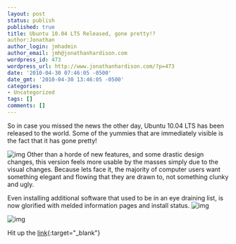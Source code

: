 ```yaml
---
layout: post
status: publish
published: true
title: Ubuntu 10.04 LTS Released, gone pretty!?
author:Jonathan
author_login: jmhadmin
author_email: jmh@jonathanhardison.com
wordpress_id: 473
wordpress_url: http://www.jonathanhardison.com/?p=473
date: '2010-04-30 07:46:05 -0500'
date_gmt: '2010-04-30 13:46:05 -0500'
categories:
- Uncategorized
tags: []
comments: []
---
```

So in case you missed the news the other day, Ubuntu 10.04 LTS has been released to the world. Some of the yummies that are immediately visible is the fact that it has gone pretty!

![img]({{site.base}}/imagecontent/2010/04/Capture11.png)
Other than a horde of new features, and some drastic design changes, this version feels more usable by the masses simply due to the visual changes. Because lets face it, the majority of computer users want something elegant and flowing that they are drawn to, not something clunky and ugly.

Even installing additional software that used to be in an eye draining list, is now glorified with melded information pages and install status.    ![img]({{site.base}}/imagecontent/2010/04/Capture21.png)

![img]({{site.base}}/imagecontent/2010/04/Capture31.png)

Hit up the [link](http://www.ubuntu.com/products/whatisubuntu/1004features){:target="_blank"}
